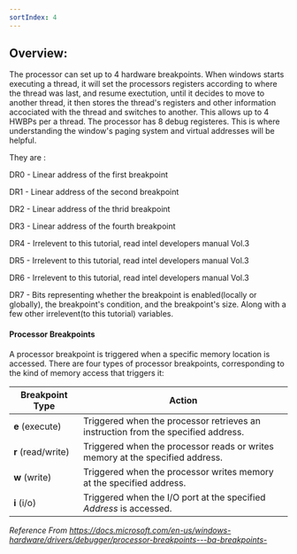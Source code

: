 ```yaml
---
sortIndex: 4
---
```


## Overview:

The processor can set up to 4 hardware breakpoints. When windows starts executing a thread, it will set the processors registers according to where the thread was last, and resume exectution, until it decides to move to another thread, it then stores the thread's registers and other information accociated with the thread and switches to another. This allows up to 4 HWBPs per a thread. The processor has 8 debug registeres. This is where understanding the window's paging system and virtual addresses will be helpful.

They are :

DR0 - Linear address of the first breakpoint

DR1 - Linear address of the second breakpoint

DR2 - Linear address of the thrid breakpoint

DR3 - Linear address of the fourth breakpoint

DR4 - Irrelevent to this tutorial, read intel developers manual Vol.3

DR5 - Irrelevent to this tutorial, read intel developers manual Vol.3

DR6 - Irrelevent to this tutorial, read intel developers manual Vol.3

DR7 - Bits representing whether the breakpoint is enabled(locally or globally), the breakpoint's condition, and the breakpoint's size. Along with a few other irrelevent(to this tutorial) variables.

#### Processor Breakpoints

A processor breakpoint is triggered when a specific memory location is accessed. There are four types of processor breakpoints, corresponding to the kind of memory access that triggers it:

| Breakpoint Type    | Action                                                                            |
| ------------------ | --------------------------------------------------------------------------------- |
| **e** (execute)    | Triggered when the processor retrieves an instruction from the specified address. |
| **r** (read/write) | Triggered when the processor reads or writes memory at the specified address.     |
| **w** (write)      | Triggered when the processor writes memory at the specified address.              |
| **i** (i/o)        | Triggered when the I/O port at the specified *Address* is accessed.               |

*Reference From <https://docs.microsoft.com/en-us/windows-hardware/drivers/debugger/processor-breakpoints---ba-breakpoints->*
